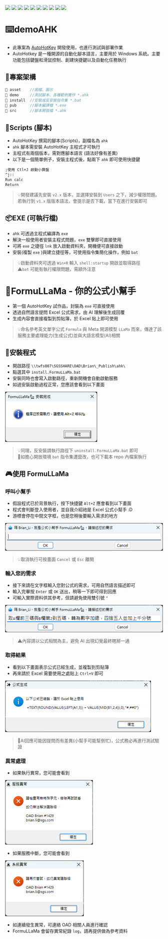 ﻿![](https://img.shields.io/badge/SGS-OAD-orange) 
![](https://img.shields.io/badge/proj-AutoHotKey%20DEV-purple) 
![](https://img.shields.io/badge/-8-512BD4?logo=dotnet)
![](https://img.shields.io/badge/-AutoHotKey-334455?logo=autohotkey)
![](https://img.shields.io/badge/-Git-666?logo=git)
![](https://img.shields.io/badge/-GitHub-181717?logo=github)
![](https://img.shields.io/badge/-Gitea-666?logo=gitea)
![](https://img.shields.io/badge/-OpenAI-412991?logo=openai)
![](https://img.shields.io/badge/-Icons8-555?logo=icons8)
![](https://img.shields.io/badge/-draw.io-555?logo=diagrams.net)

# ⌨️demoAHK

- 此專案為 [AutoHotKey](https://www.autohotkey.com/) 開發使用，也進行測試與部署作業
- AutoHotkey 是一種開源的自動化腳本語言，主要用於 Windows 系統。主要功能包括鍵盤和滑鼠控制、創建快捷鍵以及自動化任務執行

## 📂專案架構

```c
📁 asset    //圖檔、圖示
📁 demo     //測試腳本、各種範例實作 *.ahk
📁 install  //安裝或反安裝指令集 *.bat
📁 pub      //腳本編譯檔 *.exe
📁 src      //腳本開發檔 *.ahk
```

## 📜Scripts (腳本)

- AutoHotKey 撰寫的腳本(Scripts)，副檔名為 `ahk`
- `ahk` 腳本需安裝 AutoHotKey 主程式才可執行
- 主程式有兩個版本，需對應腳本語言 (語法好像有差異)
- 以下是一個簡單例子，安裝主程式後，點兩下 `ahk` 即可使用快捷鍵

```ahk
;使用 Ctl+J 啟動小算盤
^j::
Run calc
Return
```

>💡開發建議先安裝 `v2.x` 版本，並選擇安裝到 `Users` 之下，減少權限問題。若執行到 `v1.x` 版版本語法，會提示是否下載，當下在進行安裝即可

## 📦EXE (可執行檔)

- `ahk` 可透過主程式編譯為 `exe`
- 解決一般使用者安裝主程式問題，`exe` 雙擊即可直接使用
- 可將 `exe` 之捷徑 `lnk` 放入啟動資料夾，開機便可直接啟動
- 安裝(複製 `exe` )與建立捷徑等，可使用指令集簡化操作，例如 `bat`

>💡啟動資料夾可透過 `Win+R` 輸入 `shell:startup` 開啟並取得路徑<br>
⚠️`bat` 可能有執行權限問題，需額外注意


# 🦙FormuLLaMa - 你的公式小幫手

- 第一個 AutoHotKey 試作品，封裝為 `exe` 可直接使用
- 透過自然語言提問 Excel 公式需求，由 AI 理解後生成回覆
- 生成內容會直接複製到剪貼簿，於 Excel 貼上即可使用

>💡命名參考英文單字公式 `Formula` 與 Meta 開源模型 `LLaMa` 而來，傳達了該服務主要處理能力(生成公式)並與大語言模型(AI)相關

## 📱安裝程式

- 開啟路徑 `\\twfs007\SGSSHARE\OAD\Brian\_Publish\ahk\`
- 點選其中 `install.FormuLLaMa.bat`
- 安裝同時也會寫入啟動路徑，重新開機會自動啟動服務
- 如過安裝啟動過程正常，您應該會看到以下畫面

![](asset/formula-install.png)

>💡同理，反安裝請執行路徑下 `uninstall.FormuLLaMa.bat` 即可<br>
🚨如擔心開放環境 `bat` 指令集遭竄改，也可下載本 repo 內檔案執行

## 🎮使用 FormuLLaMa

### 呼叫小幫手

- 假設程式已於背景執行，按下快捷鍵 `Alt+Z` 應會看到以下畫面
- 程式會判斷登入使用者，並自我介紹祂是 Excel 公式小幫手 :D
- 游標會停在中間文字框，也是您稍後要輸入需求的地方

![](asset/formula-startup.png)

>💡取消執行可按畫面 `Cancel` 或 `Esc` 離開

### 輸入您的需求

- 接下來請在文字框輸入您對公式的需求，可用自然語言描述即可
- 輸入完畢按 `Enter` 或 `OK` 送出，稍等一下即可得到回應
- 可輸入實際資料供其參考，但請避免使用雙引號 `"`

![](asset/formula-prompt.png)

>⚠️內容請以公式相關為主，避免 AI 出現幻覺最終瞎掰一通

### 取得結果

- 看到以下畫面表示公式已經生成，並複製到剪貼簿
- 再來請於 Excel 需要使用之處貼上 `Ctrl+V` 即可

![](asset/formula-answer.png)

>🚨AI回應可能因提問而有差異(小幫手可能幫倒忙)，公式務必再進行測試驗證

### 異常處理

- 如果執行異常，您可能會看到

![](asset/formula-err-service.png)

- 如果服務中斷，您可能會看到

![](asset/formula-err-system.png)

- 如連續發生異常，可連絡 OAD 相關人員進行確認
- FormuLLaMa 會留存異常紀錄 `log`，請再提供做為參考資料